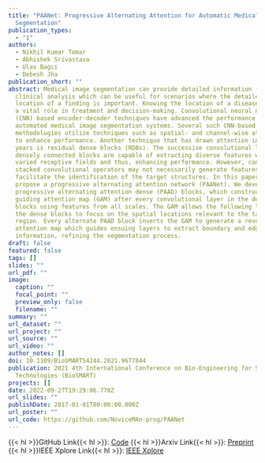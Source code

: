 ```yaml
---
title: "PAANet: Progressive Alternating Attention for Automatic Medical Image
  Segmentation"
publication_types:
  - "1"
authors:
  - Nikhil Kumar Tomar
  - Abhishek Srivastava
  - Ulas Bagci
  - Debesh Jha
publication_short: ""
abstract: Medical image segmentation can provide detailed information for
  clinical analysis which can be useful for scenarios where the detailed
  location of a finding is important. Knowing the location of a disease can play
  a vital role in treatment and decision-making. Convolutional neural network
  (CNN) based encoder-decoder techniques have advanced the performance of
  automated medical image segmentation systems. Several such CNN-based
  methodologies utilize techniques such as spatial- and channel-wise attention
  to enhance performance. Another technique that has drawn attention in recent
  years is residual dense blocks (RDBs). The successive convolutional layers in
  densely connected blocks are capable of extracting diverse features with
  varied receptive fields and thus, enhancing performance. However, consecutive
  stacked convolutional operators may not necessarily generate features that
  facilitate the identification of the target structures. In this paper, we
  propose a progressive alternating attention network (PAANet). We develop
  progressive alternating attention dense (PAAD) blocks, which construct a
  guiding attention map (GAM) after every convolutional layer in the dense
  blocks using features from all scales. The GAM allows the following layers in
  the dense blocks to focus on the spatial locations relevant to the target
  region. Every alternate PAAD block inverts the GAM to generate a reverse
  attention map which guides ensuing layers to extract boundary and edge-related
  information, refining the segmentation process.
draft: false
featured: false
tags: []
slides: ""
url_pdf: ""
image:
  caption: ""
  focal_point: ""
  preview_only: false
  filename: ""
summary: ""
url_dataset: ""
url_project: ""
url_source: ""
url_video: ""
author_notes: []
doi: 10.1109/BioSMART54244.2021.9677844
publication: 2021 4th International Conference on Bio-Engineering for Smart
  Technologies (BioSMART)
projects: []
date: 2022-09-27T19:29:06.770Z
url_slides: ""
publishDate: 2017-01-01T00:00:00.000Z
url_poster: ""
url_code: https://github.com/NoviceMAn-prog/PAANet
---
```


{{< hl >}}GitHub Link{{< hl >}}: [Code](https://github.com/NoviceMAn-prog/PAANet)
{{< hl >}}Arxiv Link{{< hl >}}: [Preprint](https://arxiv.org/abs/2111.10618)
{{< hl >}}IEEE Xplore Link{{< hl >}}: [IEEE Xplore](https://ieeexplore.ieee.org/abstract/document/9677844)

